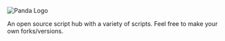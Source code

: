 ![Panda Logo](https://i.imgur.com/8OQalUq.png)

An open source script hub with a variety of scripts.
Feel free to make your own forks/versions.

 
